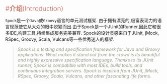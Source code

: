 <style>
h1,h2,h3,h4{font-family: "Open Sans","DejaVu Sans",sans-serif;font-weight: 300;font-style: normal; color: #ba3925;text-rendering: optimizeLegibility; margin-top: 1em; margin-bottom: .5em;}
h1{color: rgba(0,0,0,.85);}
blockquote{color: #998;font-style: italic;}
</style>
#介绍(Introduction)
---
`Spock`是一个`Java`或`Groovy`语言的单元测试框架. 由于拥有漂亮的,极富表现力的语言规范使它从大众的眼中脱颖而出.由于Spock是一个JUnit的Runner,因此它和很多IDE,构建工具,持续集成服务完美兼容. Spock的设计灵感来自于JUnit, jMock, RSpec, Groovy, Scala, Vulcans等一些优秀迷人的框架.

>Spock is a testing and specification framework for Java and Groovy applications. What makes it stand out from the crowd is its beautiful and highly expressive specification language. Thanks to its JUnit runner, Spock is compatible with most IDEs, build tools, and continuous integration servers. Spock is inspired from JUnit, jMock, RSpec, Groovy, Scala, Vulcans, and other fascinating life forms.